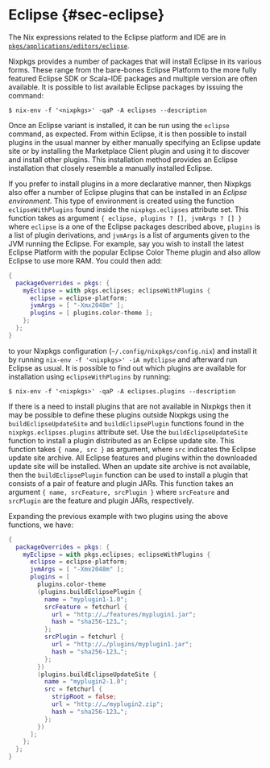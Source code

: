 # Eclipse {#sec-eclipse}

The Nix expressions related to the Eclipse platform and IDE are in [`pkgs/applications/editors/eclipse`](https://github.com/NixOS/nixpkgs/blob/master/pkgs/applications/editors/eclipse).

Nixpkgs provides a number of packages that will install Eclipse in its various forms. These range from the bare-bones Eclipse Platform to the more fully featured Eclipse SDK or Scala-IDE packages and multiple version are often available. It is possible to list available Eclipse packages by issuing the command:

```ShellSession
$ nix-env -f '<nixpkgs>' -qaP -A eclipses --description
```

Once an Eclipse variant is installed, it can be run using the `eclipse` command, as expected. From within Eclipse, it is then possible to install plugins in the usual manner by either manually specifying an Eclipse update site or by installing the Marketplace Client plugin and using it to discover and install other plugins. This installation method provides an Eclipse installation that closely resemble a manually installed Eclipse.

If you prefer to install plugins in a more declarative manner, then Nixpkgs also offer a number of Eclipse plugins that can be installed in an _Eclipse environment_. This type of environment is created using the function `eclipseWithPlugins` found inside the `nixpkgs.eclipses` attribute set. This function takes as argument `{ eclipse, plugins ? [], jvmArgs ? [] }` where `eclipse` is a one of the Eclipse packages described above, `plugins` is a list of plugin derivations, and `jvmArgs` is a list of arguments given to the JVM running the Eclipse. For example, say you wish to install the latest Eclipse Platform with the popular Eclipse Color Theme plugin and also allow Eclipse to use more RAM. You could then add:

```nix
{
  packageOverrides = pkgs: {
    myEclipse = with pkgs.eclipses; eclipseWithPlugins {
      eclipse = eclipse-platform;
      jvmArgs = [ "-Xmx2048m" ];
      plugins = [ plugins.color-theme ];
    };
  };
}
```

to your Nixpkgs configuration (`~/.config/nixpkgs/config.nix`) and install it by running `nix-env -f '<nixpkgs>' -iA myEclipse` and afterward run Eclipse as usual. It is possible to find out which plugins are available for installation using `eclipseWithPlugins` by running:

```ShellSession
$ nix-env -f '<nixpkgs>' -qaP -A eclipses.plugins --description
```

If there is a need to install plugins that are not available in Nixpkgs then it may be possible to define these plugins outside Nixpkgs using the `buildEclipseUpdateSite` and `buildEclipsePlugin` functions found in the `nixpkgs.eclipses.plugins` attribute set. Use the `buildEclipseUpdateSite` function to install a plugin distributed as an Eclipse update site. This function takes `{ name, src }` as argument, where `src` indicates the Eclipse update site archive. All Eclipse features and plugins within the downloaded update site will be installed. When an update site archive is not available, then the `buildEclipsePlugin` function can be used to install a plugin that consists of a pair of feature and plugin JARs. This function takes an argument `{ name, srcFeature, srcPlugin }` where `srcFeature` and `srcPlugin` are the feature and plugin JARs, respectively.

Expanding the previous example with two plugins using the above functions, we have:

```nix
{
  packageOverrides = pkgs: {
    myEclipse = with pkgs.eclipses; eclipseWithPlugins {
      eclipse = eclipse-platform;
      jvmArgs = [ "-Xmx2048m" ];
      plugins = [
        plugins.color-theme
        (plugins.buildEclipsePlugin {
          name = "myplugin1-1.0";
          srcFeature = fetchurl {
            url = "http://…/features/myplugin1.jar";
            hash = "sha256-123…";
          };
          srcPlugin = fetchurl {
            url = "http://…/plugins/myplugin1.jar";
            hash = "sha256-123…";
          };
        })
        (plugins.buildEclipseUpdateSite {
          name = "myplugin2-1.0";
          src = fetchurl {
            stripRoot = false;
            url = "http://…/myplugin2.zip";
            hash = "sha256-123…";
          };
        })
      ];
    };
  };
}
```

